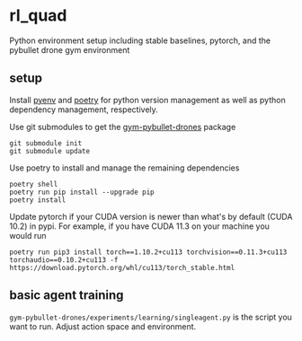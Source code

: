 # rl_quad
Python environment setup including stable baselines, pytorch, and the pybullet drone gym environment

## setup
Install [pyenv](https://github.com/pyenv/pyenv-installer) and [poetry](https://python-poetry.org/docs/) for python version management as well as python dependency management, respectively.


Use git submodules to get the [gym-pybullet-drones](https://github.com/utiasDSL/gym-pybullet-drones) package
```
git submodule init
git submodule update
```

Use poetry to install and manage the remaining dependencies
```
poetry shell
poetry run pip install --upgrade pip
poetry install
```

Update pytorch if your CUDA version is newer than what's by default (CUDA 10.2) in pypi. For example, if you have CUDA 11.3 on your machine you would run
```
poetry run pip3 install torch==1.10.2+cu113 torchvision==0.11.3+cu113 torchaudio==0.10.2+cu113 -f https://download.pytorch.org/whl/cu113/torch_stable.html
```

## basic agent training
`gym-pybullet-drones/experiments/learning/singleagent.py` is the script you want to run. Adjust action space and environment.